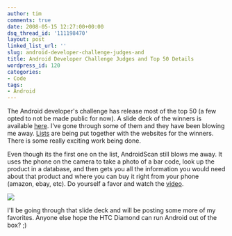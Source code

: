 ```yaml
---
author: tim
comments: true
date: 2008-05-15 12:27:00+00:00
dsq_thread_id: '111198470'
layout: post
linked_list_url: ''
slug: android-developer-challenge-judges-and
title: Android Developer Challenge Judges and Top 50 Details
wordpress_id: 120
categories:
- Code
tags:
- Android
---
```


The Android developer's challenge has release most of the top 50 (a few opted
to not be made public for now). A slide deck of the winners is available
[here](http://code.google.com/android/images/adc1r1_deck.pdf). I've gone
through some of them and they have been blowing me away.
[Lists](http://www.talkandroid.com/92-developer-challenge-top-50-android-application/) are being put together with the websites for the winners. There
is some really exciting work being done.  
  
Even though its the first one on the list, AndroidScan still blows me away. It
uses the phone on the camera to take a photo of a bar code, look up the
product in a database, and then gets you all the information you would need
about that product and where you can buy it right from your phone (amazon,
ebay, etc). Do yourself a favor and watch the
[video](http://scan.jsharkey.org/).  
  
![](http://scan.jsharkey.org/vlcsnap-7082040.png.jpg)  
  
I'll be going through that slide deck and will be posting some more of my
favorites. Anyone else hope the HTC Diamond can run Android out of the box?
;)